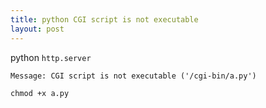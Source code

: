 ```yaml
---
title: python CGI script is not executable
layout: post
---
```


python `http.server`

`Message: CGI script is not executable ('/cgi-bin/a.py')`

```
chmod +x a.py
```
